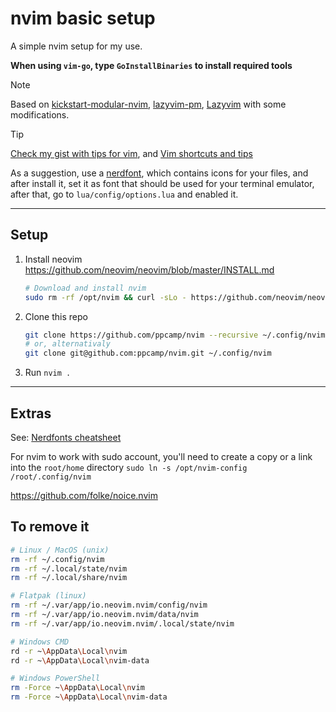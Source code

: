 # nvim basic setup

A simple nvim setup for my use.

**When using `vim-go`, type `GoInstallBinaries` to install required tools**

> [!NOTE]
>
> Based on [kickstart-modular-nvim], [lazyvim-pm], [Lazyvim] with some
> modifications.

> [!TIP]
>
> [Check my gist with tips for vim][gist], and 
> [Vim shortcuts and tips]
>
> As a suggestion, use a [nerdfont], which contains icons for your files, and after install it,
> set it as font that should be used for your terminal emulator, after that, go to `lua/config/options.lua`
> and enabled it.

---

## Setup

1. Install neovim https://github.com/neovim/neovim/blob/master/INSTALL.md
    ```bash
    # Download and install nvim
    sudo rm -rf /opt/nvim && curl -sLo - https://github.com/neovim/neovim/releases/latest/download/nvim-linux-x86_64.tar.gz  | sudo tar -xz -C /opt
    ```
2. Clone this repo
    ```bash
    git clone https://github.com/ppcamp/nvim --recursive ~/.config/nvim
    # or, alternativaly
	git clone git@github.com:ppcamp/nvim.git ~/.config/nvim
	```
3. Run `nvim .`

---

## Extras

See: [Nerdfonts cheatsheet](https://www.nerdfonts.com/cheat-sheet)

For nvim to work with sudo account, you'll need to create a copy or a link into the `root/home` directory
`sudo ln -s /opt/nvim-config /root/.config/nvim`


https://github.com/folke/noice.nvim

## To remove it 

```sh
# Linux / MacOS (unix)
rm -rf ~/.config/nvim
rm -rf ~/.local/state/nvim
rm -rf ~/.local/share/nvim

# Flatpak (linux)
rm -rf ~/.var/app/io.neovim.nvim/config/nvim
rm -rf ~/.var/app/io.neovim.nvim/data/nvim
rm -rf ~/.var/app/io.neovim.nvim/.local/state/nvim

# Windows CMD
rd -r ~\AppData\Local\nvim
rd -r ~\AppData\Local\nvim-data

# Windows PowerShell
rm -Force ~\AppData\Local\nvim
rm -Force ~\AppData\Local\nvim-data
```

<!----------------------------------------------------------------------------->
[kickstart-modular-nvim]: https://github.com/dam9000/kickstart-modular.nvim
[nerdfont]: https://www.nerdfonts.com/font-downloads
[gist]: https://gist.github.com/ppcamp/40ad98ab0622324e751fedb4504061c8
[Vim shortcuts and tips]: https://gist.github.com/ppcamp/40ad98ab0622324e751fedb4504061c8
[lazyvim-pm]: https://lazy.folke.io/spec
[lazyvim]: https://www.lazyvim.org/
